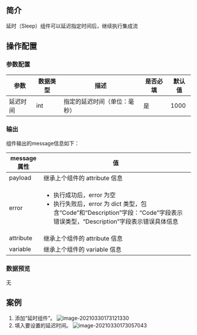 ## 简介
延时（Sleep）组件可以延迟指定时间后，继续执行集成流

## 操作配置
### 参数配置

| 参数 | 数据类型 | 描述                  | 是否必填 | 默认值 |
| --- | ------- | -------------------- | ------- | ------ |
| 延迟时间   | int      | 指定的延迟时间（单位：毫秒） | 是       | 1000     |

### 输出
组件输出的message信息如下：

| message属性 | 值                                                           |
| ----------- | ------------------------------------------------------------ |
| payload     | 继承上个组件的 attribute 信息                                  |                                               |
| error       | <ul><li>执行成功后，error 为空</li><li>执行失败后，error 为 dict 类型，包含“Code”和“Description”字段：“Code”字段表示错误类型，“Description”字段表示错误具体信息</li></ul> |
| attribute   | 继承上个组件的 attribute 信息                                  |
| variable    | 继承上个组件的 variable 信息                                   |

### 数据预览
无

## 案例

1. 添加“延时组件”。
![image-20210330173121330](https://qcloudimg.tencent-cloud.cn/raw/17a0ee88dc8ea5fd462299ee7ffbc632.png)
2. 填入要设置的延迟时间。
![image-20210330173057043](https://qcloudimg.tencent-cloud.cn/raw/e9208042d139d4c1351264bf223a17cd.png)
